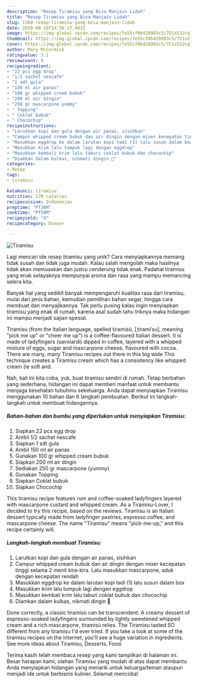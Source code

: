 ```yaml
---
description: "Resep Tiramisu yang Bisa Manjain Lidah"
title: "Resep Tiramisu yang Bisa Manjain Lidah"
slug: 1360-resep-tiramisu-yang-bisa-manjain-lidah
date: 2020-08-10T14:36:17.483Z
image: https://img-global.cpcdn.com/recipes/fe55cf0b428903c5/751x532cq70/tiramisu-foto-resep-utama.jpg
thumbnail: https://img-global.cpcdn.com/recipes/fe55cf0b428903c5/751x532cq70/tiramisu-foto-resep-utama.jpg
cover: https://img-global.cpcdn.com/recipes/fe55cf0b428903c5/751x532cq70/tiramisu-foto-resep-utama.jpg
author: Mary McCormick
ratingvalue: 3.1
reviewcount: 9
recipeingredient:
- "22 pcs egg drop"
- "1/2 sachet nescafe"
- "1 sdt gula"
- "150 ml air panas"
- "100 gr whipped cream bubuk"
- "200 ml air dingin"
- "250 gr mascarpone yummy"
- " Topping"
- " Coklat bubuk"
- " Chocochip"
recipeinstructions:
- "Larutkan kopi dan gula dengan air panas, sisihkan"
- "Campur whipped cream bubuk dan air dingin dengan mixer kecepatan tinggi selama 2 menit kira-kira. Lalu masukkan mascarpone, aduk dengan kecepatan rendah"
- "Masukkan eggdrop ke dalam larutan kopi tadi (1) lalu susun dalam box"
- "Masukkan krim lalu tumpuk lagi dengan eggdrop"
- "Masukkan kembali krim lalu taburi coklat bubuk dan chocochip"
- "Diamkan dalam kulkas, nikmati dingin 🧡"
categories:
- Resep
tags:
- tiramisu

katakunci: tiramisu 
nutrition: 178 calories
recipecuisine: Indonesian
preptime: "PT36M"
cooktime: "PT50M"
recipeyield: "4"
recipecategory: Dinner

---
```



![Tiramisu](https://img-global.cpcdn.com/recipes/fe55cf0b428903c5/751x532cq70/tiramisu-foto-resep-utama.jpg)

Lagi mencari ide resep tiramisu yang unik? Cara menyiapkannya memang tidak susah dan tidak juga mudah. Kalau salah mengolah maka hasilnya tidak akan memuaskan dan justru cenderung tidak enak. Padahal tiramisu yang enak selayaknya mempunyai aroma dan rasa yang mampu memancing selera kita.

Banyak hal yang sedikit banyak mempengaruhi kualitas rasa dari tiramisu, mulai dari jenis bahan, kemudian pemilihan bahan segar, hingga cara membuat dan menyajikannya. Tak perlu pusing kalau ingin menyiapkan tiramisu yang enak di rumah, karena asal sudah tahu triknya maka hidangan ini mampu menjadi sajian spesial.

Tiramisu (from the Italian language, spelled tiramisù, [ˌtiramiˈsu], meaning &#34;pick me up&#34; or &#34;cheer me up&#34;) is a coffee-flavoured Italian dessert. It is made of ladyfingers (savoiardi) dipped in coffee, layered with a whipped mixture of eggs, sugar and mascarpone cheese, flavoured with cocoa. There are many, many Tiramisu recipes out there in this big wide This technique creates a Tiramisu cream which has a consistency like whipped cream (ie soft and.


Nah, kali ini kita coba, yuk, buat tiramisu sendiri di rumah. Tetap berbahan yang sederhana, hidangan ini dapat memberi manfaat untuk membantu menjaga kesehatan tubuhmu sekeluarga. Anda dapat menyiapkan Tiramisu menggunakan 10 bahan dan 6 langkah pembuatan. Berikut ini langkah-langkah untuk membuat hidangannya.

<!--inarticleads1-->

##### Bahan-bahan dan bumbu yang diperlukan untuk menyiapkan Tiramisu:

1. Siapkan 22 pcs egg drop
1. Ambil 1/2 sachet nescafe
1. Siapkan 1 sdt gula
1. Ambil 150 ml air panas
1. Gunakan 100 gr whipped cream bubuk
1. Siapkan 200 ml air dingin
1. Sediakan 250 gr mascarpone (yummy)
1. Gunakan  Topping
1. Siapkan  Coklat bubuk
1. Siapkan  Chocochip


This tiramisu recipe features rum and coffee-soaked ladyfingers layered with mascarpone custard and whipped cream. As a Tiramisu-Lover, I decided to try this recipe, based on the reviews. Tiramisu is an Italian dessert typically made from ladyfinger pastries, espresso coffee, and mascarpone cheese. The name &#34;Tiramisu&#34; means &#34;pick-me-up,&#34; and this recipe certainly will. 

<!--inarticleads2-->

##### Langkah-langkah membuat Tiramisu:

1. Larutkan kopi dan gula dengan air panas, sisihkan
1. Campur whipped cream bubuk dan air dingin dengan mixer kecepatan tinggi selama 2 menit kira-kira. Lalu masukkan mascarpone, aduk dengan kecepatan rendah
1. Masukkan eggdrop ke dalam larutan kopi tadi (1) lalu susun dalam box
1. Masukkan krim lalu tumpuk lagi dengan eggdrop
1. Masukkan kembali krim lalu taburi coklat bubuk dan chocochip
1. Diamkan dalam kulkas, nikmati dingin 🧡


Done correctly, a classic tiramisù can be transcendent. A creamy dessert of espresso-soaked ladyfingers surrounded by lightly sweetened whipped cream and a rich mascarpone, tiramisù relies. The Tiramisu tasted SO different from any tiramisu I&#39;d ever tried. If you take a look at some of the tiramisu recipes on the internet, you&#39;ll see a huge variation in ingredients. See more ideas about Tiramisu, Desserts, Food. 

Terima kasih telah membaca resep yang kami tampilkan di halaman ini. Besar harapan kami, olahan Tiramisu yang mudah di atas dapat membantu Anda menyiapkan hidangan yang menarik untuk keluarga/teman ataupun menjadi ide untuk berbisnis kuliner. Selamat mencoba!
